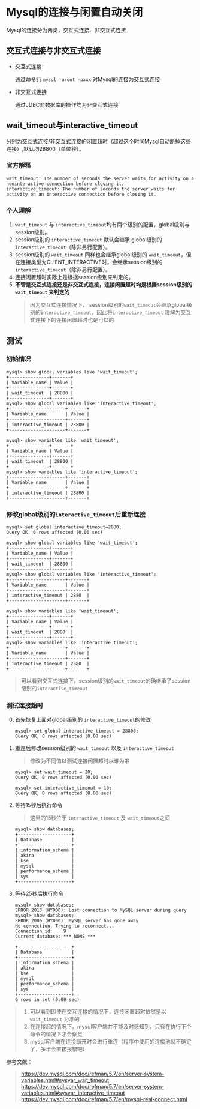# Mysql的连接与闲置自动关闭
Mysql的连接分为两类，交互式连接、非交互式连接

## 交互式连接与非交互式连接
- 交互式连接：

    通过命令行 `mysql -uroot -pxxx` 对Mysql的连接为交互式连接
- 非交互式连接

    通过JDBC对数据库的操作均为非交互式连接

## wait_timeout与interactive_timeout
分别为交互式连接/非交互式连接的闲置超时（超过这个时间Mysql自动断掉这些连接）,默认均28800（单位秒）。

### 官方解释
```
wait_timeout: The number of seconds the server waits for activity on a noninteractive connection before closing it.
interactive_timeout: The number of seconds the server waits for activity on an interactive connection before closing it.
```

### 个人理解
1. `wait_timeout` 与 `interactive_timeout`均有两个级别的配置，global级别与session级别。
3. session级别的 `interactive_timeout` 默认会继承 global级别的 `interactive_timeout`（除非另行配置）。
4. session级别的 `wait_timeout` 同样也会继承global级别的 `wait_timeout`，但在连接类型为CLIENT_INTERACTIVE时，会继承session级别的 `interactive_timeout`（除非另行配置）。
2. 连接闲置超时实际上是根据session级别来判定的。
5. **不管是交互式连接还是非交互式连接，连接闲置超时均是根据session级别的 `wait_timeout` 来判定的**
    > 因为交互式连接情况下， session级别的`wait_timeout`会继承global级别的`interactive_timeout`，因此将`interactive_timeout`
    理解为交互式连接下的连接闲置超时也是可以的
    
## 测试
### 初始情况
```
mysql> show global variables like 'wait_timeout';
+---------------+-------+
| Variable_name | Value |
+---------------+-------+
| wait_timeout  | 28800 |
+---------------+-------+
mysql> show global variables like 'interactive_timeout';
+---------------------+-------+
| Variable_name       | Value |
+---------------------+-------+
| interactive_timeout | 28800 |
+---------------------+-------+

mysql> show variables like 'wait_timeout';
+---------------+-------+
| Variable_name | Value |
+---------------+-------+
| wait_timeout  | 28800 |
+---------------+-------+
mysql> show variables like 'interactive_timeout';
+---------------------+-------+
| Variable_name       | Value |
+---------------------+-------+
| interactive_timeout | 28800 |
+---------------------+-------+
```

### 修改global级别的`interactive_timeout`后重新连接
```
mysql> set global interactive_timeout=2880;
Query OK, 0 rows affected (0.00 sec)
```

```
mysql> show global variables like 'wait_timeout';
+---------------+-------+
| Variable_name | Value |
+---------------+-------+
| wait_timeout  | 28800 |
+---------------+-------+
mysql> show global variables like 'interactive_timeout';
+---------------------+-------+
| Variable_name       | Value |
+---------------------+-------+
| interactive_timeout | 2880  |
+---------------------+-------+

mysql> show variables like 'wait_timeout';
+---------------+-------+
| Variable_name | Value |
+---------------+-------+
| wait_timeout  | 2880  |
+---------------+-------+
mysql> show variables like 'interactive_timeout';
+---------------------+-------+
| Variable_name       | Value |
+---------------------+-------+
| interactive_timeout | 2880  |
+---------------------+-------+
```
> 可以看到交互式连接下，session级别的`wait_timeout`的确继承了session级别的`interactive_timeout`

### 测试连接超时
0. 首先恢复上面对global级别的 `interactive_timeout`的修改
    ```
    mysql> set global interactive_timeout = 28800;
    Query OK, 0 rows affected (0.00 sec)
    ```
1. 重连后修改session级别的 `wait_timeout` 以及 `interactive_timeout`
    > 修改为不同值以测试连接闲置超时以谁为准
    ```
    mysql> set wait_timeout = 20;
    Query OK, 0 rows affected (0.00 sec)
    
    mysql> set interactive_timeout = 10;
    Query OK, 0 rows affected (0.00 sec)
    ```
2. 等待15秒后执行命令
    > 这里的15秒位于 `interactive_timeout` 及 `wait_timeout`之间 
    ```
    mysql> show databases;
    +--------------------+
    | Database           |
    +--------------------+
    | information_schema |
    | akira              |
    | kse                |
    | mysql              |
    | performance_schema |
    | sys                |
    +--------------------+
    ```
3. 等待25秒后执行命令
    ```
    mysql> show databases;
    ERROR 2013 (HY000): Lost connection to MySQL server during query
    mysql> show databases;
    ERROR 2006 (HY000): MySQL server has gone away
    No connection. Trying to reconnect...
    Connection id:    9
    Current database: *** NONE ***
    
    +--------------------+
    | Database           |
    +--------------------+
    | information_schema |
    | akira              |
    | kse                |
    | mysql              |
    | performance_schema |
    | sys                |
    +--------------------+
    6 rows in set (0.00 sec)
    ```
> 1. 可以看到即使在交互连接的情况下，连接闲置超时依然是以 `wait_timeout` 为准的
> 2. 在连接超的情况下，mysql客户端并不能及时感知到，只有在执行下个命令的情况下才会察觉
> 3. mysql客户端在连接断开时会进行重连（程序中使用的连接池就不确定了，多半会直接报错吧）

参考文献：
> https://dev.mysql.com/doc/refman/5.7/en/server-system-variables.html#sysvar_wait_timeout
> https://dev.mysql.com/doc/refman/5.7/en/server-system-variables.html#sysvar_interactive_timeout
> https://dev.mysql.com/doc/refman/5.7/en/mysql-real-connect.html